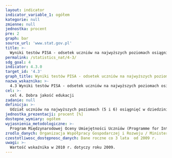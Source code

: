 ```yaml
---
layout: indicator
indicator_variable_1: ogółem
kategorie: null
zmienne: null
jednostka: procent
pre: 2
graph: bar
source_url: 'www.stat.gov.pl'
title: >-
  Wyniki testów PISA - odsetek uczniów na najwyższych poziomach osiągnięć w czytaniu i interpretacji
permalink: /statistics_nat/4-3/
sdg_goal: 4
indicator: 4.3.0
target_id: '4.3'
graph_title: Wyniki testów PISA - odsetek uczniów na najwyższych poziomach osiągnięć w czytaniu i interpretacji
nazwa_wskaznika: >-
  4.3 Wyniki testów PISA - odsetek uczniów na najwyższych poziomach osiągnięć w czytaniu i interpretacji
cel: >-
  cel 4. Dobra jakość edukacji
zadanie: null
definicja: >-
  Udział uczniów na najwyższych poziomach (5 i 6) osiągnięć w dziedzinie – czytanie i interpretacja w ogólnej liczbie uczniów zdających egzamin.
jednostka_prezentacji: procent [%]
dostepne_wymiary: ogółem
wyjasnienia_metodologiczne: >-
  Program Międzynarodowej Oceny Umiejętności Uczniów (Programme for International Student Assessment – PISA) w skali międzynarodowej koordynowany jest przez Organizację Współpracy Gospodarczej i Rozwoju (OECD), a w Polsce przez Ministerstwo Edukacji Narodowej. celem Programu jest sprawdzenie umiejętności praktycznego zastosowania wiedzy nabytej w szkole i poza szkołą. Badanie (reprezentacyjne) realizowane jest w wylosowanych szkołach, a w zależności od typu szkoły, badaniem objęci są wylosowani uczniowie w wieku 15–16 lat (wyniki uogólniane są na całą populację). Warunkiem powodzenia badania jest uczestnictwo w nim wszystkich wylosowanych szkół i uczniów. Standardy PISA pozwalają jedynie na niewielką skalę odmowy.PISA sprawdza kompetencje uczniów w trzech dziedzinach: czytaniu i interpretacji, matematyce oraz rozumowaniu w naukach przyrodniczych. Badanie realizowane jest co trzy lata począwszy od 2000 r. W każdym z kolejnych badań szczególny nacisk jest położony na zbadanie jednej dziedziny (czytanie i interpretacja – w 2000 r. i 2009 r.), na którą przeznacza się połowę czasu przewidzianego na rozwiązanie przez ucznia całego zestawu zadań.Testy PISA (opracowane przez międzynarodowe konsorcjum, przy współpracy krajów uczestniczących w projekcie) różnią się od typowych zadań szkolnych, a na podstawie otrzymanych wyników szacuje się poziom umiejętności ucznia. Najlepsi uczniowie osiągają poziom 5 lub 6 (zadania o względnie wysokim stopniu trudności), natomiast wyniki poniżej poziomu 2 - minimalnego poziomu kompetencji - wskazują na posiadanie jedynie bardzo podstawowych umiejętności, co oznacza zwiększone ryzyko nieradzenia sobie na drodze edukacji i w życiu dorosłym.PISA jest jednym z najważniejszych i największych badań edukacyjnych, które ma na celu uzyskanie obiektywnych i porównywalnych danych w skali międzynarodowej o umiejętnościach (jednego rocznika) uczniów.
zrodlo_danych: Organizacja Współpracy Gospodarczej i Rozwoju / Ministerstwo Edukacji Narodowej
czestotliwosc_dostępnosc_danych: Dane roczne co 3 lata  od 2009 r.
uwagi: >-
  Wartość wskaźnika w 2010 r. dotyczy roku 2009.
---
```

